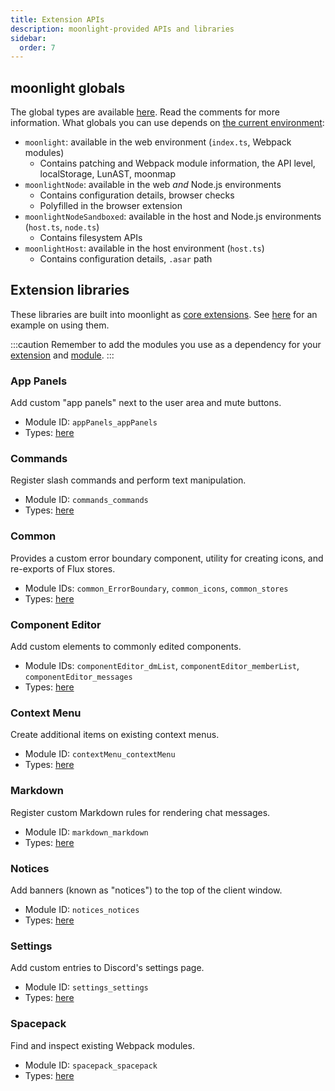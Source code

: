 ```yaml
---
title: Extension APIs
description: moonlight-provided APIs and libraries
sidebar:
  order: 7
---
```


## moonlight globals

The global types are available [here](https://github.com/moonlight-mod/moonlight/blob/main/packages/types/src/globals.ts). Read the comments for more information. What globals you can use depends on [the current environment](/ext-dev/cookbook#extension-entrypoints):

- `moonlight`: available in the web environment (`index.ts`, Webpack modules)
  - Contains patching and Webpack module information, the API level, localStorage, LunAST, moonmap
- `moonlightNode`: available in the web *and* Node.js environments
  - Contains configuration details, browser checks
  - Polyfilled in the browser extension
- `moonlightNodeSandboxed`: available in the host and Node.js environments (`host.ts`, `node.ts`)
  - Contains filesystem APIs
- `moonlightHost`: available in the host environment (`host.ts`)
  - Contains configuration details, `.asar` path

## Extension libraries

These libraries are built into moonlight as [core extensions](/dev/core-extensions). See [here](/ext-dev/webpack#importing-other-webpack-modules) for an example on using them.

:::caution
Remember to add the modules you use as a dependency for your [extension](/ext-dev/manifest/#dependencies) and [module](/ext-dev/webpack#webpack-module-dependencies).
:::

### App Panels

Add custom "app panels" next to the user area and mute buttons.

- Module ID: `appPanels_appPanels`
- Types: [here](https://github.com/moonlight-mod/moonlight/blob/main/packages/types/src/coreExtensions/appPanels.ts)

### Commands

Register slash commands and perform text manipulation.

- Module ID: `commands_commands`
- Types: [here](https://github.com/moonlight-mod/moonlight/blob/main/packages/types/src/coreExtensions/commands.ts)

### Common

Provides a custom error boundary component, utility for creating icons, and re-exports of Flux stores.

- Module IDs: `common_ErrorBoundary`, `common_icons`, `common_stores`
- Types: [here](https://github.com/moonlight-mod/moonlight/blob/main/packages/types/src/coreExtensions/common.ts)

### Component Editor

Add custom elements to commonly edited components.

- Module IDs: `componentEditor_dmList`, `componentEditor_memberList`, `componentEditor_messages`
- Types: [here](https://github.com/moonlight-mod/moonlight/blob/main/packages/types/src/coreExtensions/componentEditor.ts)

### Context Menu

Create additional items on existing context menus.

- Module ID: `contextMenu_contextMenu`
- Types: [here](https://github.com/moonlight-mod/moonlight/blob/main/packages/types/src/coreExtensions/contextMenu.ts)

### Markdown

Register custom Markdown rules for rendering chat messages.

- Module ID: `markdown_markdown`
- Types: [here](https://github.com/moonlight-mod/moonlight/blob/main/packages/types/src/coreExtensions/markdown.ts)

### Notices

Add banners (known as "notices") to the top of the client window.

- Module ID: `notices_notices`
- Types: [here](https://github.com/moonlight-mod/moonlight/blob/main/packages/types/src/coreExtensions/notices.ts)

### Settings

Add custom entries to Discord's settings page.

- Module ID: `settings_settings`
- Types: [here](https://github.com/moonlight-mod/moonlight/blob/main/packages/types/src/coreExtensions/settings.ts)

### Spacepack

Find and inspect existing Webpack modules.

- Module ID: `spacepack_spacepack`
- Types: [here](https://github.com/moonlight-mod/moonlight/blob/main/packages/types/src/coreExtensions/spacepack.ts)
